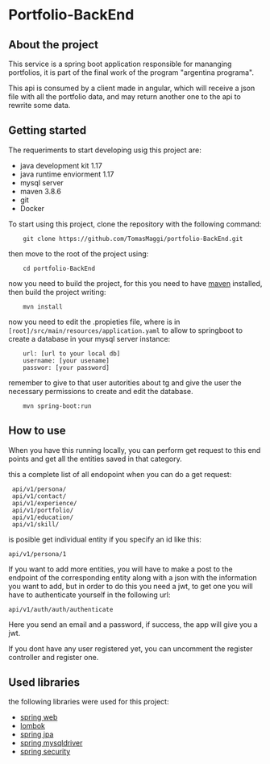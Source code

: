 # Portfolio-BackEnd

## About the project

This service is a spring boot application responsible for mananging portfolios, it is part of the final work of the program "argentina programa".

This api is consumed by a client made in angular, which will receive a json file with all the portfolio data, and may return another one to the api to rewrite some data.

## Getting started

The requeriments to start developing usig this project are:
* java development kit 1.17
* java runtime enviorment 1.17
* mysql server
* maven 3.8.6
* git
* Docker

To start using this project, clone the repository with the following command:

```
    git clone https://github.com/TomasMaggi/portfolio-BackEnd.git
```

then move to the root of the project using:

```
    cd portfolio-BackEnd
```

now you need to build the project, for this you need to have [maven](https://maven.apache.org/download.cgi) installed, then build the project writing:

```
    mvn install
```

now you need to edit the .propieties file, where is in  ```[root]/src/main/resources/application.yaml```  to allow to springboot to create a database in your mysql server instance:

```
    url: [url to your local db]
    username: [your usename]
    passwor: [your password]
```

remember to give to that user autorities about tg and give the user the necessary permissions to create and edit the database.

```
    mvn spring-boot:run
```

## How to use

When you have this running locally, you can perform get request to this end points and get all the entities saved in that category.

this a complete list of all endopoint when you can do a get request:

```
 api/v1/persona/
 api/v1/contact/
 api/v1/experience/
 api/v1/portfolio/
 api/v1/education/
 api/v1/skill/
 ```
 is posible get individual entity if you specify an id like this:
 ```
 api/v1/persona/1
 ```
 
If you want to add more entities, you will have to make a post to the endpoint of the corresponding entity along with a json with the information you want to add, but in order to do this you need a jwt, to get one you will have to authenticate yourself in the following url: 

```
api/v1/auth/auth/authenticate
```

Here you send an email and a password, if success, the app will give you a jwt.

If you dont have any user registered yet, you can uncomment the register controller and register one.

## Used libraries

the following libraries were used for this project:

 * [spring web](https://docs.spring.io/spring-framework/docs/current/reference/html/web.html#spring-web)
 * [lombok](https://projectlombok.org/api/)
 * [spring jpa](https://spring.io/projects/spring-data-jpa)
 * [spring mysqldriver](https://docs.spring.io/spring-data/jdbc/docs/current/reference/html/#requirements)
 * [spring security](https://docs.spring.io/spring-security/reference/index.html)
